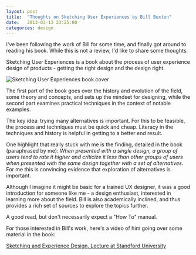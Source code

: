 ```yaml
---
layout: post
title:  "Thoughts on Sketching User Experiences by Bill Buxton"
date:   2013-03-13 23:25:00
categories: design
---
```

I've been following the work of Bill for some time, and finally got around to reading his book. While this is not a review, I'd like to share some thoughts. 

Sketching User Experiences is a book about the process of user experience design of products - getting the right design and the design right. 

![Sketching User Experiences book cover][1]

The first part of the book goes over the history and evolution of the field, some theory and concepts, and sets up the mindset for designing, while the second part examines practical techniques in the context of notable examples. 

The key idea: trying many alternatives is important. For this to be feasible, the process and techniques must be quick and cheap. Literacy in the techniques and history is helpful in getting to a better end result. 

One highlight that really stuck with me is the finding, detailed in the book (paraphrased by me): *When presented with a single design, a group of users tend to rate it higher and criticize it less than other groups of users when presented with the same design together with a set of alternatives.* For me this is convincing evidence that exploration of alternatives is important.

Although I imagine it might be basic for a trained UX designer, it was a good introduction for someone like me - a design enthusiast, interested in learning more about the field. Bill is also academically inclined, and thus provides a rich set of sources to explore the topics further.

A good read, but don't necessarily expect a "How To" manual. 

For those interested in Bill's work, here's a video of him going over some material in the book: 

[Sketching and Experience Design, Lecture at Standford University][2]

  [1]: /Media/Default/BlogPost/book-cover.PNG
  [2]: http://www.youtube.com/watch?v=xx1WveKV7aE